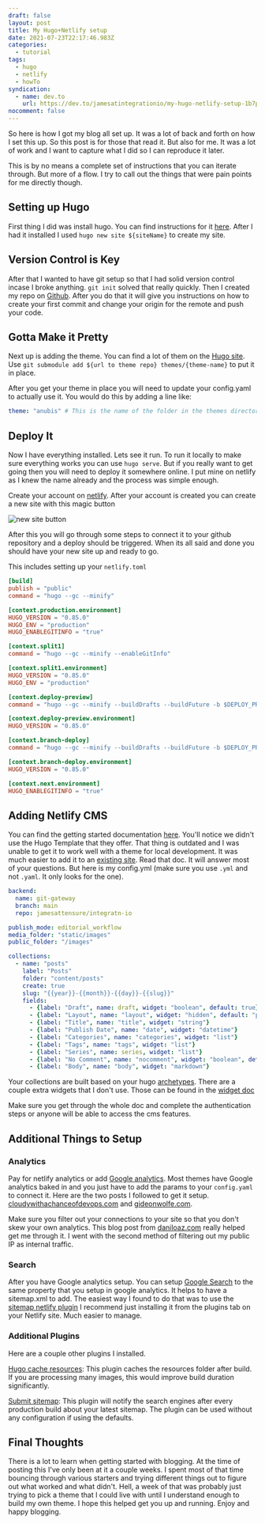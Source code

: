 ```yaml
---
draft: false
layout: post
title: My Hugo+Netlify setup
date: 2021-07-23T22:17:46.983Z
categories:
  - tutorial
tags:
  - hugo
  - netlify
  - howTo
syndication:
  - name: dev.to
    url: https://dev.to/jamesatintegrationio/my-hugo-netlify-setup-1b7p
nocomment: false
---
```



So here is how I got my blog all set up. It was a lot of back and forth on how I set this up. So this post is for those that read it. But also for me. It was a lot of work and I want to capture what I did so I can reproduce it later.
<!--more-->
This is by no means a complete set of instructions that you can iterate through. But more of a flow. I try to call out the things that were pain points for me directly though.

## Setting up Hugo

First thing I did was install hugo. You can find instructions for it [here](https://gohugo.io/getting-started/installing/). After I had it installed I used `hugo new site ${siteName}` to create my site.

## Version Control is Key

After that I wanted to have git setup so that I had solid version control incase I broke anything. `git init` solved that really quickly. Then I created my repo on [Github](https://docs.github.com/en/github/creating-cloning-and-archiving-repositories/creating-a-repository-on-github/creating-a-new-repository). After you do that it will give you instructions on how to create your first commit and change your origin for the remote and push your code. 

## Gotta Make it Pretty

Next up is adding the theme. You can find a lot of them on the [Hugo site](https://themes.gohugo.io/). Use `git submodule add ${url to theme repo} themes/{theme-name}` to put it in place.

After you get your theme in place you will need to update your config.yaml to actually use it. You would do this by adding a line like:
```yaml
theme: "anubis" # This is the name of the folder in the themes directory
```

## Deploy It

Now I have everything installed. Lets see it run. To run it locally to make sure everything works you can use `hugo serve`. But if you really want to get going then you will need to deploy it somewhere online. I put mine on netlify as I knew the name already and the process was simple enough. 

Create your account on [netlify](https://app.netlify.com/signup). After your account is created you can create a new site with this magic button

![new site button](/images/newsitebutton.png)

After this you will go through some steps to connect it to your github repository and a deploy should be triggered. When its all said and done you should have your new site up and ready to go.

This includes setting up your `netlify.toml`
```toml
[build]
publish = "public"
command = "hugo --gc --minify"

[context.production.environment]
HUGO_VERSION = "0.85.0"
HUGO_ENV = "production"
HUGO_ENABLEGITINFO = "true"

[context.split1]
command = "hugo --gc --minify --enableGitInfo"

[context.split1.environment]
HUGO_VERSION = "0.85.0"
HUGO_ENV = "production"

[context.deploy-preview]
command = "hugo --gc --minify --buildDrafts --buildFuture -b $DEPLOY_PRIME_URL"

[context.deploy-preview.environment]
HUGO_VERSION = "0.85.0"

[context.branch-deploy]
command = "hugo --gc --minify --buildDrafts --buildFuture -b $DEPLOY_PRIME_URL"

[context.branch-deploy.environment]
HUGO_VERSION = "0.85.0"

[context.next.environment]
HUGO_ENABLEGITINFO = "true"
```

## Adding Netlify CMS

You can find the getting started documentation [here](https://www.netlifycms.org/docs/intro/). You'll notice we didn't use the Hugo Template that they offer. That thing is outdated and I was unable to get it to work well with a theme for local development. It was much easier to add it to an [existing site](https://www.netlifycms.org/docs/add-to-your-site/). Read that doc. It will answer most of your questions. But here is my config.yml (make sure you use `.yml` and not `.yaml`. It only looks for the one).
```yaml
backend:
  name: git-gateway
  branch: main
  repo: jamesattensure/integratn-io

publish_mode: editorial_workflow
media_folder: "static/images"
public_folder: "/images"

collections:
  - name: "posts"
    label: "Posts"
    folder: "content/posts"
    create: true
    slug: "{{year}}-{{month}}-{{day}}-{{slug}}"
    fields:
      - {label: "Draft", name: draft, widget: "boolean", default: true}
      - {label: "Layout", name: "layout", widget: "hidden", default: "post"}
      - {label: "Title", name: "title", widget: "string"}
      - {label: "Publish Date", name: "date", widget: "datetime"}
      - {label: "Categories", name: "categories", widget: "list"}
      - {label: "Tags", name: "tags", widget: "list"}
      - {label: "Series", name: series, widget: "list"}
      - {label: "No Comment", name: "nocomment", widget: "boolean", default: false}
      - {label: "Body", name: "body", widget: "markdown"}
```
Your collections are built based on your hugo [archetypes](https://gohugo.io/content-management/archetypes/). There are a couple extra widgets that I don't use. Those can be found in the [widget doc](https://www.netlifycms.org/docs/widgets)

Make sure you get through the whole doc and complete the authentication steps or anyone will be able to access the cms features.
<!--adsense-->
## Additional Things to Setup

### Analytics
Pay for netlify analytics or add [Google analytics](https://analytics.google.com/). Most themes have Google analytics baked in and you just have to add the params to your `config.yaml` to connect it. Here are the two posts I followed to get it setup. [cloudywithachanceofdevops.com](http://cloudywithachanceofdevops.com/posts/2018/05/17/setting-up-google-analytics-on-hugo/) and [gideonwolfe.com](https://gideonwolfe.com/posts/sysadmin/hugo/hugogoogleanalytics/).

Make sure you filter out your connections to your site so that you don't skew your own analytics. This blog post from [daniloaz.com](https://www.daniloaz.com/en/5-ways-to-exclude-your-own-visits-from-google-analytics/) really helped get me through it. I went with the second method of filtering out my public IP as internal traffic.

### Search
After you have Google analytics setup. You can setup [Google Search](https://search.google.com/search-console) to the same property that you setup in google analytics. It helps to have a sitemap.xml to add. The easiest way I found to do that was to use the [sitemap netlify plugin](https://github.com/netlify-labs/netlify-plugin-sitemap#readme) I recommend just installing it from the plugins tab on your Netlify site. Much easier to manage.

### Additional Plugins

Here are a couple other plugins I installed. 

[Hugo cache resources](https://github.com/cdeleeuwe/netlify-plugin-hugo-cache-resources#readme):
This plugin caches the resources folder after build. If you are processing many images, this would improve build duration significantly.

[Submit sitemap](https://github.com/cdeleeuwe/netlify-plugin-submit-sitemap#readme):
This plugin will notify the search engines after every production build about your latest sitemap. The plugin can be used without any configuration if using the defaults.

## Final Thoughts

There is a lot to learn when getting started with blogging. At the time of posting this I've only been at it a couple weeks. I spent most of that time bouncing through various starters and trying different things out to figure out what worked and what didn't. Hell, a week of that was probably just trying to pick a theme that I could live with until I understand enough to build my own theme. I hope this helped get you up and running. Enjoy and happy blogging.